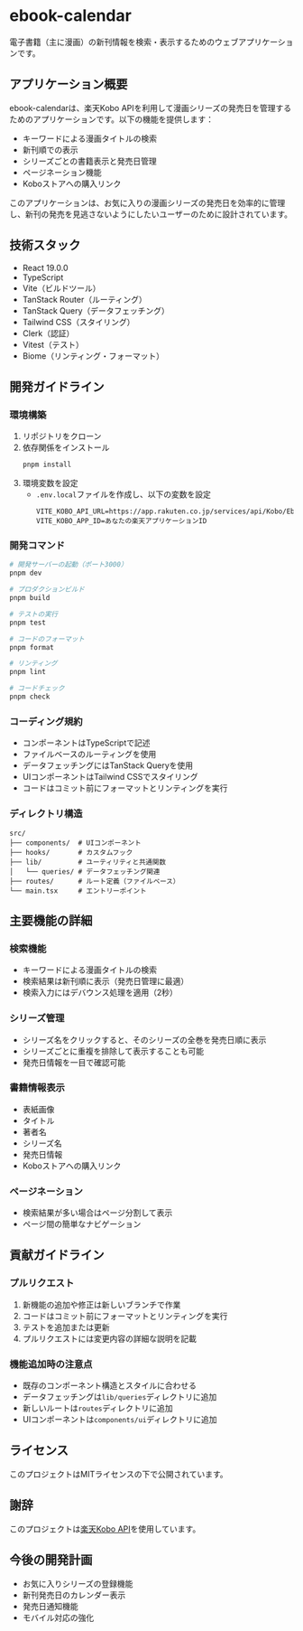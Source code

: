 # ebook-calendar

電子書籍（主に漫画）の新刊情報を検索・表示するためのウェブアプリケーションです。

## アプリケーション概要

ebook-calendarは、楽天Kobo APIを利用して漫画シリーズの発売日を管理するためのアプリケーションです。以下の機能を提供します：

- キーワードによる漫画タイトルの検索
- 新刊順での表示
- シリーズごとの書籍表示と発売日管理
- ページネーション機能
- Koboストアへの購入リンク

このアプリケーションは、お気に入りの漫画シリーズの発売日を効率的に管理し、新刊の発売を見逃さないようにしたいユーザーのために設計されています。

## 技術スタック

- React 19.0.0
- TypeScript
- Vite（ビルドツール）
- TanStack Router（ルーティング）
- TanStack Query（データフェッチング）
- Tailwind CSS（スタイリング）
- Clerk（認証）
- Vitest（テスト）
- Biome（リンティング・フォーマット）

## 開発ガイドライン

### 環境構築

1. リポジトリをクローン
2. 依存関係をインストール
   ```bash
   pnpm install
   ```
3. 環境変数を設定
   - `.env.local`ファイルを作成し、以下の変数を設定
     ```
     VITE_KOBO_API_URL=https://app.rakuten.co.jp/services/api/Kobo/EbookSearch/20170426
     VITE_KOBO_APP_ID=あなたの楽天アプリケーションID
     ```

### 開発コマンド

```bash
# 開発サーバーの起動（ポート3000）
pnpm dev

# プロダクションビルド
pnpm build

# テストの実行
pnpm test

# コードのフォーマット
pnpm format

# リンティング
pnpm lint

# コードチェック
pnpm check
```

### コーディング規約

- コンポーネントはTypeScriptで記述
- ファイルベースのルーティングを使用
- データフェッチングにはTanStack Queryを使用
- UIコンポーネントはTailwind CSSでスタイリング
- コードはコミット前にフォーマットとリンティングを実行

### ディレクトリ構造

```
src/
├── components/  # UIコンポーネント
├── hooks/       # カスタムフック
├── lib/         # ユーティリティと共通関数
│   └── queries/ # データフェッチング関連
├── routes/      # ルート定義（ファイルベース）
└── main.tsx     # エントリーポイント
```


## 主要機能の詳細

### 検索機能
- キーワードによる漫画タイトルの検索
- 検索結果は新刊順に表示（発売日管理に最適）
- 検索入力にはデバウンス処理を適用（2秒）

### シリーズ管理
- シリーズ名をクリックすると、そのシリーズの全巻を発売日順に表示
- シリーズごとに重複を排除して表示することも可能
- 発売日情報を一目で確認可能

### 書籍情報表示
- 表紙画像
- タイトル
- 著者名
- シリーズ名
- 発売日情報
- Koboストアへの購入リンク

### ページネーション
- 検索結果が多い場合はページ分割して表示
- ページ間の簡単なナビゲーション

## 貢献ガイドライン

### プルリクエスト
1. 新機能の追加や修正は新しいブランチで作業
2. コードはコミット前にフォーマットとリンティングを実行
3. テストを追加または更新
4. プルリクエストには変更内容の詳細な説明を記載

### 機能追加時の注意点
- 既存のコンポーネント構造とスタイルに合わせる
- データフェッチングは`lib/queries`ディレクトリに追加
- 新しいルートは`routes`ディレクトリに追加
- UIコンポーネントは`components/ui`ディレクトリに追加

## ライセンス

このプロジェクトはMITライセンスの下で公開されています。

## 謝辞

このプロジェクトは[楽天Kobo API](https://webservice.rakuten.co.jp/api/koboebooksearch/)を使用しています。

## 今後の開発計画

- お気に入りシリーズの登録機能
- 新刊発売日のカレンダー表示
- 発売日通知機能
- モバイル対応の強化
